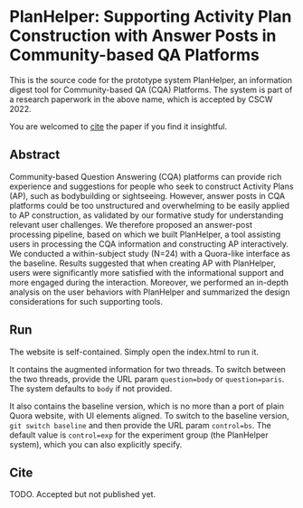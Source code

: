# PlanHelper: Supporting Activity Plan Construction with Answer Posts in Community-based QA Platforms

This is the source code for the prototype system PlanHelper, an information digest tool for Community-based QA (CQA) Platforms.
The system is part of a research paperwork in the above name,
which is accepted by CSCW 2022.

You are welcomed to [cite](#cite) the paper if you find it insightful.

## Abstract

Community-based Question Answering (CQA) platforms can provide rich experience and suggestions for people who seek to construct Activity Plans (AP), such as bodybuilding or sightseeing. However, answer posts in CQA platforms could be too unstructured and overwhelming to be easily applied to AP construction, as validated by our formative study for understanding relevant user challenges. We therefore proposed an answer-post processing pipeline, based on which we built PlanHelper, a tool assisting users in processing the CQA information and constructing AP interactively. We conducted a within-subject study (N=24) with a Quora-like interface as the baseline. Results suggested that when creating AP with PlanHelper, users were significantly more satisfied with the informational support and more engaged during the interaction. Moreover, we performed an in-depth analysis on the user behaviors with PlanHelper and summarized the design considerations for such supporting tools.

## Run

The website is self-contained.
Simply open the index.html to run it.

It contains the augmented information for two threads.
To switch between the two threads, provide the URL param `question=body` or `question=paris`.
The system defaults to `body` if not provided.

It also contains the baseline version, which is no more than a port of plain Quora website,
with UI elements aligned.
To switch to the baseline version, `git switch baseline` and then
provide the URL param `control=bs`.
The default value is `control=exp` for the experiment group (the PlanHelper system),
which you can also explicitly specify.

## Cite

TODO. Accepted but not published yet.

